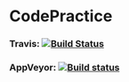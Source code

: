 # CodePractice
### Travis: [![Build Status](https://travis-ci.org/petreturcu/CodePractice.svg)](https://travis-ci.org/petreturcu/CodePractice)  
### AppVeyor: [![Build status](https://ci.appveyor.com/api/projects/status/sncuj1u1466btqnt?svg=true)](https://ci.appveyor.com/project/petreturcu/codepractice)
